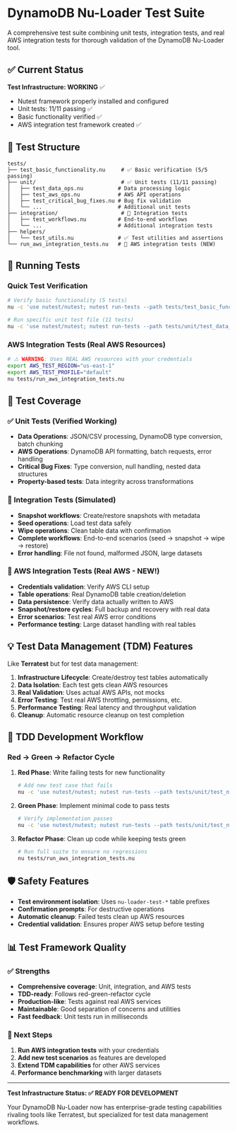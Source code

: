 # DynamoDB Nu-Loader Test Suite

A comprehensive test suite combining unit tests, integration tests, and real AWS integration tests for thorough validation of the DynamoDB Nu-Loader tool.

## ✅ Current Status

**Test Infrastructure: WORKING** ✅
- Nutest framework properly installed and configured
- Unit tests: 11/11 passing ✅  
- Basic functionality verified ✅
- AWS integration test framework created ✅

## 🧪 Test Structure

```
tests/
├── test_basic_functionality.nu     # ✅ Basic verification (5/5 passing)
├── unit/                           # ✅ Unit tests (11/11 passing) 
│   ├── test_data_ops.nu           # Data processing logic
│   ├── test_aws_ops.nu            # AWS API operations
│   ├── test_critical_bug_fixes.nu # Bug fix validation
│   └── ...                        # Additional unit tests
├── integration/                    # 🔧 Integration tests 
│   ├── test_workflows.nu          # End-to-end workflows
│   └── ...                        # Additional integration tests
├── helpers/
│   └── test_utils.nu              # ✅ Test utilities and assertions
└── run_aws_integration_tests.nu   # 🚀 AWS integration tests (NEW)
```

## 🚀 Running Tests

### Quick Test Verification
```bash
# Verify basic functionality (5 tests)
nu -c 'use nutest/nutest; nutest run-tests --path tests/test_basic_functionality.nu'

# Run specific unit test file (11 tests)
nu -c 'use nutest/nutest; nutest run-tests --path tests/unit/test_data_ops.nu'
```

### AWS Integration Tests (Real AWS Resources)
```bash
# ⚠️ WARNING: Uses REAL AWS resources with your credentials
export AWS_TEST_REGION="us-east-1"
export AWS_TEST_PROFILE="default"
nu tests/run_aws_integration_tests.nu
```

## 🎯 Test Coverage

### ✅ Unit Tests (Verified Working)
- **Data Operations**: JSON/CSV processing, DynamoDB type conversion, batch chunking
- **AWS Operations**: DynamoDB API formatting, batch requests, error handling  
- **Critical Bug Fixes**: Type conversion, null handling, nested data structures
- **Property-based tests**: Data integrity across transformations

### 🔧 Integration Tests (Simulated)
- **Snapshot workflows**: Create/restore snapshots with metadata
- **Seed operations**: Load test data safely
- **Wipe operations**: Clean table data with confirmation
- **Complete workflows**: End-to-end scenarios (seed → snapshot → wipe → restore)
- **Error handling**: File not found, malformed JSON, large datasets

### 🚀 AWS Integration Tests (Real AWS - NEW!)
- **Credentials validation**: Verify AWS CLI setup
- **Table operations**: Real DynamoDB table creation/deletion
- **Data persistence**: Verify data actually written to AWS
- **Snapshot/restore cycles**: Full backup and recovery with real data
- **Error scenarios**: Test real AWS error conditions
- **Performance testing**: Large dataset handling with real tables

## 💡 Test Data Management (TDM) Features

Like **Terratest** but for test data management:

1. **Infrastructure Lifecycle**: Create/destroy test tables automatically
2. **Data Isolation**: Each test gets clean AWS resources  
3. **Real Validation**: Uses actual AWS APIs, not mocks
4. **Error Testing**: Test real AWS throttling, permissions, etc.
5. **Performance Testing**: Real latency and throughput validation
6. **Cleanup**: Automatic resource cleanup on test completion

## 🔧 TDD Development Workflow

### Red → Green → Refactor Cycle

1. **Red Phase**: Write failing tests for new functionality
   ```bash
   # Add new test case that fails
   nu -c 'use nutest/nutest; nutest run-tests --path tests/unit/test_new_feature.nu'
   ```

2. **Green Phase**: Implement minimal code to pass tests
   ```bash
   # Verify implementation passes
   nu -c 'use nutest/nutest; nutest run-tests --path tests/unit/test_new_feature.nu'
   ```

3. **Refactor Phase**: Clean up code while keeping tests green
   ```bash
   # Run full suite to ensure no regressions
   nu tests/run_aws_integration_tests.nu
   ```

## 🛡️ Safety Features

- **Test environment isolation**: Uses `nu-loader-test-*` table prefixes
- **Confirmation prompts**: For destructive operations
- **Automatic cleanup**: Failed tests clean up AWS resources
- **Credential validation**: Ensures proper AWS setup before testing

## 📊 Test Framework Quality

### ✅ Strengths
- **Comprehensive coverage**: Unit, integration, and AWS tests
- **TDD-ready**: Follows red-green-refactor cycle
- **Production-like**: Tests against real AWS services  
- **Maintainable**: Good separation of concerns and utilities
- **Fast feedback**: Unit tests run in milliseconds

### 🎯 Next Steps
1. **Run AWS integration tests** with your credentials
2. **Add new test scenarios** as features are developed
3. **Extend TDM capabilities** for other AWS services
4. **Performance benchmarking** with larger datasets

---

**Test Infrastructure Status: ✅ READY FOR DEVELOPMENT**

Your DynamoDB Nu-Loader now has enterprise-grade testing capabilities rivaling tools like Terratest, but specialized for test data management workflows.